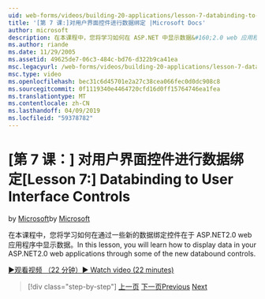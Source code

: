 ```yaml
---
uid: web-forms/videos/building-20-applications/lesson-7-databinding-to-user-interface-controls
title: '[第 7 课:]对用户界面控件进行数据绑定 |Microsoft Docs'
author: microsoft
description: 在本课程中，您将学习如何在 ASP.NET 中显示数据&#160;2.0 web 应用程序可以通过一些新的数据绑定控件。
ms.author: riande
ms.date: 11/29/2005
ms.assetid: 49625de7-06c3-484c-bd76-d322b9ca41ea
msc.legacyurl: /web-forms/videos/building-20-applications/lesson-7-databinding-to-user-interface-controls
msc.type: video
ms.openlocfilehash: bec31c6d45701e2a27c38cea066fec0d0dc908c8
ms.sourcegitcommit: 0f1119340e4464720cfd16d0ff15764746ea1fea
ms.translationtype: MT
ms.contentlocale: zh-CN
ms.lasthandoff: 04/09/2019
ms.locfileid: "59378782"
---
```

# <a name="lesson-7-databinding-to-user-interface-controls"></a><span data-ttu-id="ecf17-103">[第 7 课：] 对用户界面控件进行数据绑定</span><span class="sxs-lookup"><span data-stu-id="ecf17-103">[Lesson 7:] Databinding to User Interface Controls</span></span>

<span data-ttu-id="ecf17-104">by [Microsoft](https://github.com/microsoft)</span><span class="sxs-lookup"><span data-stu-id="ecf17-104">by [Microsoft](https://github.com/microsoft)</span></span>

<span data-ttu-id="ecf17-105">在本课程中，您将学习如何在通过一些新的数据绑定控件在于 ASP.NET2.0 web 应用程序中显示数据。</span><span class="sxs-lookup"><span data-stu-id="ecf17-105">In this lesson, you will learn how to display data in your ASP.NET2.0 web applications through some of the new databound controls.</span></span>

[<span data-ttu-id="ecf17-106">&#9654;观看视频 （22 分钟）</span><span class="sxs-lookup"><span data-stu-id="ecf17-106">&#9654; Watch video (22 minutes)</span></span>](https://channel9.msdn.com/Blogs/ASP-NET-Site-Videos/lesson-7-databinding-to-user-interface-controls)

> [!div class="step-by-step"]
> <span data-ttu-id="ecf17-107">[上一页](lesson-6-working-with-stylesheets-and-master-pages.md)
> [下一页](lesson-8-working-with-the-gridview-and-formview.md)</span><span class="sxs-lookup"><span data-stu-id="ecf17-107">[Previous](lesson-6-working-with-stylesheets-and-master-pages.md)
[Next](lesson-8-working-with-the-gridview-and-formview.md)</span></span>
